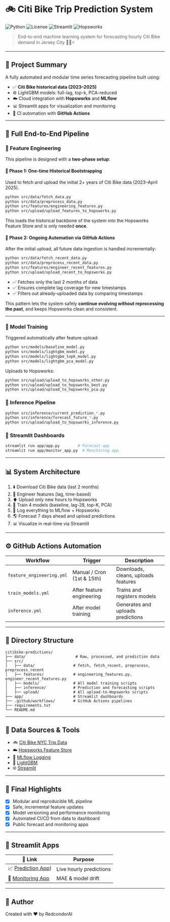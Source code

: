 # 🚲 Citi Bike Trip Prediction System

![Python](https://img.shields.io/badge/python-3.10-blue?logo=python)
![License](https://img.shields.io/github/license/yourusername/citibike-predictions)
![Streamlit](https://img.shields.io/badge/Streamlit-App-FF4B4B?logo=streamlit\&logoColor=white)
![Hopsworks](https://img.shields.io/badge/Feature%20Store-Hopsworks-20C997?logo=data\:image/svg+xml;base64,)

> End-to-end machine learning system for forecasting hourly Citi Bike demand in Jersey City 🚴‍♂️⚡

---

## 📜 Project Summary

A fully automated and modular time series forecasting pipeline built using:

* ✅ **Citi Bike historical data (2023–2025)**
* ⚙️ LightGBM models: full-lag, top-k, PCA-reduced
* ☁️ Cloud integration with **Hopsworks** and **MLflow**
* 📊 Streamlit apps for visualization and monitoring
* 🤖 CI automation with **GitHub Actions**

---

## 📅 Full End-to-End Pipeline

### 🔶 Feature Engineering

This pipeline is designed with a **two-phase setup**:

#### 🔹 Phase 1: One-time Historical Bootstrapping

Used to fetch and upload the initial 2+ years of Citi Bike data (2023–April 2025).

```bash
python src/data/fetch_data.py
python src/data/preprocess_data.py
python src/features/engineering_features.py
python src/upload/upload_features_to_hopsworks.py
```

This loads the historical backbone of the system into the Hopsworks Feature Store and is only needed **once**.

#### 🔸 Phase 2: Ongoing Automation via GitHub Actions

After the initial upload, all future data ingestion is handled incrementally:

```bash
python src/data/fetch_recent_data.py
python src/data/preprocess_recent_data.py
python src/features/engineer_recent_features.py
python src/upload/upload_recent_to_hopsworks.py
```

* ✅ Fetches only the last 2 months of data
* ✅ Ensures complete lag coverage for new timestamps
* ✅ Filters out already-uploaded data by comparing timestamps

This pattern lets the system safely **continue evolving without reprocessing the past**, and keeps Hopsworks clean and consistent.

---

### 🔵 Model Training

Triggered automatically after feature upload:

```bash
python src/models/baseline_model.py
python src/models/lightgbm_model.py
python src/models/lightgbm_topk_model.py
python src/models/lightgbm_pca_model.py
```

Uploads to Hopsworks:

```bash
python src/upload/upload_to_hopsworks_other.py
python src/upload/upload_to_hopsworks_best.py
python src/upload/upload_to_hopsworks_pca.py
```

### 🔸 Inference Pipeline

```bash
python src/inference/current_prediction_*.py
python src/inference/forecast_future_*.py
python src/upload/upload_to_hopsworks_inference.py
```

### 🔹 Streamlit Dashboards

```bash
streamlit run app/app.py        # Forecast app
streamlit run app/monitor_app.py  # Monitoring app
```

---

## 📊 System Architecture

1. ⬇️ Download Citi Bike data (last 2 months)
2. 💚 Engineer features (lag, time-based)
3. ⬆️ Upload only new hours to Hopsworks
4. 🤖 Train 4 models (baseline, lag-28, top-K, PCA)
5. 🔢 Log everything to MLflow + Hopsworks
6. 🌎 Forecast 7 days ahead and upload predictions
7. 📊 Visualize in real-time via Streamlit

---

## ⚙️ GitHub Actions Automation

| Workflow                  | Trigger                    | Description                         |
| ------------------------- | -------------------------- | ----------------------------------- |
| `feature_engineering.yml` | Manual / Cron (1st & 15th) | Downloads, cleans, uploads features |
| `train_models.yml`        | After feature engineering  | Trains and registers models         |
| `inference.yml`           | After model training       | Generates and uploads predictions   |

---

## 📁 Directory Structure

```
citibike-predictions/
├── data/                      # Raw, processed, and prediction data
├── src/
│   ├── data/                 # fetch, fetch_recent, preprocess, preprocess_recent
│   ├── features/             # engineering_features.py, engineer_recent_features.py
│   ├── models/               # All model training scripts
│   ├── inference/            # Prediction and forecasting scripts
│   ├── upload/               # All upload-to-Hopsworks scripts
├── app/                      # Streamlit dashboards
├── .github/workflows/        # GitHub Actions pipelines
├── requirements.txt
└── README.md
```

---

## 📃 Data Sources & Tools

* 🚲 [Citi Bike NYC Trip Data](https://citibikenyc.com/system-data)
* ☁️ [Hopsworks Feature Store](https://www.hopsworks.ai/)
* 🔬 [MLflow Logging](https://mlflow.org/)
* 💊 [LightGBM](https://lightgbm.readthedocs.io/)
* 🌐 [Streamlit](https://streamlit.io/)

---

## 🎯 Final Highlights

* [x] Modular and reproducible ML pipeline
* [x] Safe, incremental feature updates
* [x] Model versioning and performance monitoring
* [x] Automated CI/CD from data to dashboard
* [x] Public forecast and monitoring apps

---

## 🚀 Streamlit Apps

| 🔗 Link                                                   | Purpose                 |
| --------------------------------------------------------- | ----------------------- |
| 📈 [Prediction App](https://citibike-predictions-repo-6zyzt3rw6uiqk6eacxxyem.streamlit.app/))  | Live hourly predictions |
| 🧭 [Monitoring App](https://citibike-predictions-repo-vf7vmncg8qzw3meau7m3uk.streamlit.app/)   | MAE & model drift       |



---

## 💼 Author

Created with ❤️ by RedcondorAI
